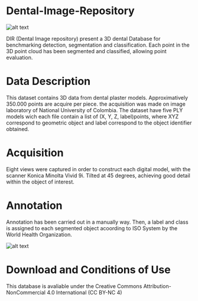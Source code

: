 # Dental-Image-Repository
![alt text](https://www.overleaf.com/docs/13299435zzssrgxfhypq/atts/75200830)

DIR (Dental Image repository)  present a 3D dental Database for benchmarking detection, segmentation and classification. Each point in the 3D point cloud has been segmented and classified, allowing point evaluation.
#  Data Description
This dataset contains 3D data from dental plaster models. Approximatively 350.000 points are acquire per piece. the acquisition was made on image laboratory of National University of Colombia. The dataset have five PLY models wich each file contain a list of (X, Y, Z, label)points, where XYZ correspond to geometric object and label correspond to the object identifier obtained.
#  Acquisition
Eight views were captured in order to construct each digital model, with the scanner Konica Minolta Vivid 9i. Tilted at 45 degrees, achieving good detail within the object of interest.
# Annotation
Annotation has been carried out in a manually way. Then, a label and class is assigned to each segmented object acoording to ISO System by the World Health Organization.

![alt text](https://www.overleaf.com/docs/13299435zzssrgxfhypq/atts/72956464)
#  Download and Conditions of Use 
This database is avaliable under the Creative Commons Attribution-NonCommercial 4.0 International (CC BY-NC 4)
